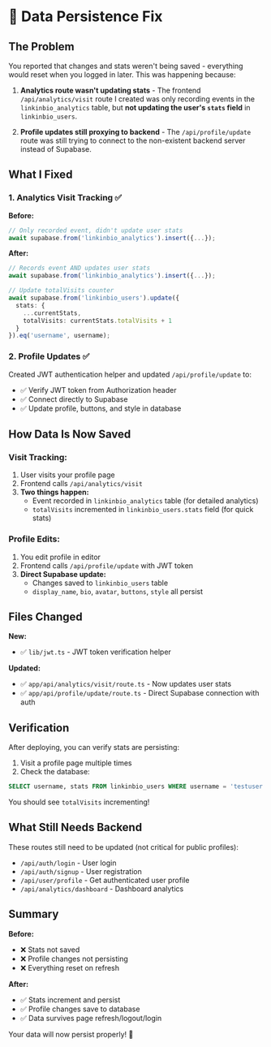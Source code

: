 # 🔧 Data Persistence Fix

## The Problem

You reported that changes and stats weren't being saved - everything would reset when you logged in later. This was happening because:

1. **Analytics route wasn't updating stats** - The frontend `/api/analytics/visit` route I created was only recording events in the `linkinbio_analytics` table, but **not updating the user's `stats` field** in `linkinbio_users`.

2. **Profile updates still proxying to backend** - The `/api/profile/update` route was still trying to connect to the non-existent backend server instead of Supabase.

## What I Fixed

### 1. **Analytics Visit Tracking** ✅

**Before:**
```typescript
// Only recorded event, didn't update user stats
await supabase.from('linkinbio_analytics').insert({...});
```

**After:**
```typescript
// Records event AND updates user stats
await supabase.from('linkinbio_analytics').insert({...});

// Update totalVisits counter
await supabase.from('linkinbio_users').update({
  stats: {
    ...currentStats,
    totalVisits: currentStats.totalVisits + 1
  }
}).eq('username', username);
```

### 2. **Profile Updates** ✅

Created JWT authentication helper and updated `/api/profile/update` to:
- ✅ Verify JWT token from Authorization header
- ✅ Connect directly to Supabase
- ✅ Update profile, buttons, and style in database

## How Data Is Now Saved

### **Visit Tracking:**
1. User visits your profile page
2. Frontend calls `/api/analytics/visit`
3. **Two things happen:**
   - Event recorded in `linkinbio_analytics` table (for detailed analytics)
   - `totalVisits` incremented in `linkinbio_users.stats` field (for quick stats)

### **Profile Edits:**
1. You edit profile in editor
2. Frontend calls `/api/profile/update` with JWT token
3. **Direct Supabase update:**
   - Changes saved to `linkinbio_users` table
   - `display_name`, `bio`, `avatar`, `buttons`, `style` all persist

## Files Changed

**New:**
- ✅ `lib/jwt.ts` - JWT token verification helper

**Updated:**
- ✅ `app/api/analytics/visit/route.ts` - Now updates user stats
- ✅ `app/api/profile/update/route.ts` - Direct Supabase connection with auth

## Verification

After deploying, you can verify stats are persisting:

1. Visit a profile page multiple times
2. Check the database:
```sql
SELECT username, stats FROM linkinbio_users WHERE username = 'testuser';
```

You should see `totalVisits` incrementing!

## What Still Needs Backend

These routes still need to be updated (not critical for public profiles):
- `/api/auth/login` - User login
- `/api/auth/signup` - User registration
- `/api/user/profile` - Get authenticated user profile
- `/api/analytics/dashboard` - Dashboard analytics

## Summary

**Before:**
- ❌ Stats not saved
- ❌ Profile changes not persisting
- ❌ Everything reset on refresh

**After:**
- ✅ Stats increment and persist
- ✅ Profile changes save to database
- ✅ Data survives page refresh/logout/login

Your data will now persist properly! 🎉
